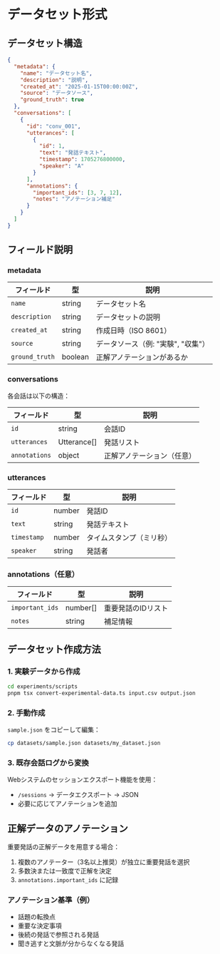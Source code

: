 # データセット形式

## データセット構造

```json
{
  "metadata": {
    "name": "データセット名",
    "description": "説明",
    "created_at": "2025-01-15T00:00:00Z",
    "source": "データソース",
    "ground_truth": true
  },
  "conversations": [
    {
      "id": "conv_001",
      "utterances": [
        {
          "id": 1,
          "text": "発話テキスト",
          "timestamp": 1705276800000,
          "speaker": "A"
        }
      ],
      "annotations": {
        "important_ids": [3, 7, 12],
        "notes": "アノテーション補足"
      }
    }
  ]
}
```

## フィールド説明

### metadata

| フィールド | 型 | 説明 |
|-----------|-----|------|
| `name` | string | データセット名 |
| `description` | string | データセットの説明 |
| `created_at` | string | 作成日時（ISO 8601） |
| `source` | string | データソース（例: "実験", "収集"） |
| `ground_truth` | boolean | 正解アノテーションがあるか |

### conversations

各会話は以下の構造：

| フィールド | 型 | 説明 |
|-----------|-----|------|
| `id` | string | 会話ID |
| `utterances` | Utterance[] | 発話リスト |
| `annotations` | object | 正解アノテーション（任意） |

### utterances

| フィールド | 型 | 説明 |
|-----------|-----|------|
| `id` | number | 発話ID |
| `text` | string | 発話テキスト |
| `timestamp` | number | タイムスタンプ（ミリ秒） |
| `speaker` | string | 発話者 |

### annotations（任意）

| フィールド | 型 | 説明 |
|-----------|-----|------|
| `important_ids` | number[] | 重要発話のIDリスト |
| `notes` | string | 補足情報 |

## データセット作成方法

### 1. 実験データから作成

```bash
cd experiments/scripts
pnpm tsx convert-experimental-data.ts input.csv output.json
```

### 2. 手動作成

`sample.json` をコピーして編集：

```bash
cp datasets/sample.json datasets/my_dataset.json
```

### 3. 既存会話ログから変換

Webシステムのセッションエクスポート機能を使用：
- `/sessions` → データエクスポート → JSON
- 必要に応じてアノテーションを追加

## 正解データのアノテーション

重要発話の正解データを用意する場合：

1. 複数のアノテーター（3名以上推奨）が独立に重要発話を選択
2. 多数決または一致度で正解を決定
3. `annotations.important_ids` に記録

### アノテーション基準（例）

- 話題の転換点
- 重要な決定事項
- 後続の発話で参照される発話
- 聞き逃すと文脈が分からなくなる発話
